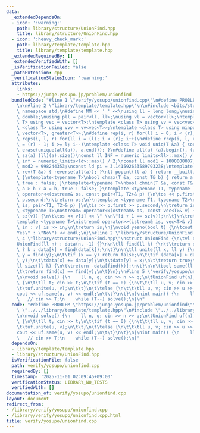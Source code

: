 ```yaml
---
data:
  _extendedDependsOn:
  - icon: ':warning:'
    path: library/structure/UnionFind.hpp
    title: library/structure/UnionFind.hpp
  - icon: ':heavy_check_mark:'
    path: library/template/template.hpp
    title: library/template/template.hpp
  _extendedRequiredBy: []
  _extendedVerifiedWith: []
  _isVerificationFailed: false
  _pathExtension: cpp
  _verificationStatusIcon: ':warning:'
  attributes:
    links:
    - https://judge.yosupo.jp/problem/unionfind
  bundledCode: "#line 1 \"verify/yosupo/unionfind.cpp\"\n#define PROBLEM \"https://judge.yosupo.jp/problem/unionfind\"\
    \n\n#line 2 \"library/template/template.hpp\"\n\n#include <bits/stdc++.h>\nusing\
    \ namespace std;\n#define MM << ' ' <<\nusing ll = long long;\nusing ld = long\
    \ double;\nusing pll = pair<ll, ll>;\nusing vl = vector<ll>;\ntemplate <class\
    \ T> using vec = vector<T>;\ntemplate <class T> using vv = vec<vec<T>>;\ntemplate\
    \ <class T> using vvv = vv<vec<T>>;\ntemplate <class T> using minpq = priority_queue<T,\
    \ vector<T>, greater<T>>;\n#define rep(i, r) for(ll i = 0; i < (r); i++)\n#define\
    \ reps(i, l, r) for(ll i = (l); i < (r); i++)\n#define rrep(i, l, r) for(ll i\
    \ = (r) - 1; i >= l; i--)\ntemplate <class T> void uniq(T &a) { sort(all(a));\
    \ erase(unique(all(a)), a.end()); }\n#define all(a) (a).begin(), (a).end()\n#define\
    \ sz(a) (ll)(a).size()\nconst ll INF = numeric_limits<ll>::max() / 4;\nconst ld\
    \ inf = numeric_limits<ld>::max() / 2;\nconst ll mod1 = 1000000007;\nconst ll\
    \ mod2 = 998244353;\nconst ld pi = 3.141592653589793238;\ntemplate <class T> void\
    \ rev(T &a) { reverse(all(a)); }\nll popcnt(ll a) { return __builtin_popcountll(a);\
    \ }\ntemplate<typename T>\nbool chmax(T &a, const T& b) { return a < b ? a = b,\
    \ true : false; }\ntemplate<typename T>\nbool chmin(T &a, const T& b) { return\
    \ a > b ? a = b, true : false; }\ntemplate <typename T1, typename T2>\nostream&\
    \ operator<<(ostream& os, const pair<T1, T2>& p) {\n\tos << p.first << \" \" <<\
    \ p.second;\n\treturn os;\n}\ntemplate <typename T1, typename T2>\nistream& operator>>(istream&\
    \ is, pair<T1, T2>& p) {\n\tis >> p.first >> p.second;\n\treturn is;\n}\ntemplate\
    \ <typename T>\nostream& operator<<(ostream& os, const vec<T>& v) {\n\trep(i,\
    \ sz(v)) {\n\t\tos << v[i] << \" \\n\"[i + 1 == sz(v)];\n\t}\n\treturn os;\n}\n\
    template <typename T>\nistream& operator>>(istream& is, vec<T>& v) {\n\tfor (T&\
    \ in : v) is >> in;\n\treturn is;\n}\nvoid yesno(bool t) {\n\tcout << (t ? \"\
    Yes\" : \"No\") << endl;\n}\n#line 2 \"library/structure/UnionFind.hpp\"\n\n#line\
    \ 4 \"library/structure/UnionFind.hpp\"\nstruct UnionFind {\n\tvl data;\n\n\t\
    UnionFind(ll n) : data(n, -1) {}\n\n\tll find(ll k) {\n\t\treturn data[k] < 0\
    \ ? k : data[k] = find(data[k]);\n\t}\n\n\tll unite(ll x, ll y) {\n\t\tx = find(x),\
    \ y = find(y);\n\t\tif (x == y) return false;\n\t\tif (data[x] > data[y]) swap(x,\
    \ y);\n\t\tdata[x] += data[y];\n\t\tdata[y] = x;\n\t\treturn true;\n\t}\n\n\t\
    ll size(ll k) {\n\t\treturn -data[find(k)];\n\t}\n\n\tbool same(ll x, ll y) {\n\
    \t\treturn find(x) == find(y);\n\t}\n};\n#line 5 \"verify/yosupo/unionfind.cpp\"\
    \n\nvoid solve() {\n    ll n, q; cin >> n >> q;\n\tUnionFind uf(n);\n\twhile (q--)\
    \ {\n\t\tll t; cin >> t;\n\t\tif (t == 0) {\n\t\t\tll u, v; cin >> u >> v;\n\t\
    \t\tuf.unite(u, v);\n\t\t}\n\t\telse {\n\t\t\tll u, v; cin >> u >> v;\n\t\t\t\
    cout << uf.same(u, v) << endl;\n\t\t}\n\t}\n}\nint main() {\n    ll T = 1;\n \
    \   // cin >> T;\n    while (T--) solve();\n}\n"
  code: "#define PROBLEM \"https://judge.yosupo.jp/problem/unionfind\"\n\n#include\
    \ \"../../library/template/template.hpp\"\n#include \"../../library/structure/UnionFind.hpp\"\
    \n\nvoid solve() {\n    ll n, q; cin >> n >> q;\n\tUnionFind uf(n);\n\twhile (q--)\
    \ {\n\t\tll t; cin >> t;\n\t\tif (t == 0) {\n\t\t\tll u, v; cin >> u >> v;\n\t\
    \t\tuf.unite(u, v);\n\t\t}\n\t\telse {\n\t\t\tll u, v; cin >> u >> v;\n\t\t\t\
    cout << uf.same(u, v) << endl;\n\t\t}\n\t}\n}\nint main() {\n    ll T = 1;\n \
    \   // cin >> T;\n    while (T--) solve();\n}"
  dependsOn:
  - library/template/template.hpp
  - library/structure/UnionFind.hpp
  isVerificationFile: false
  path: verify/yosupo/unionfind.cpp
  requiredBy: []
  timestamp: '2025-11-01 02:09:45+09:00'
  verificationStatus: LIBRARY_NO_TESTS
  verifiedWith: []
documentation_of: verify/yosupo/unionfind.cpp
layout: document
redirect_from:
- /library/verify/yosupo/unionfind.cpp
- /library/verify/yosupo/unionfind.cpp.html
title: verify/yosupo/unionfind.cpp
---
```

